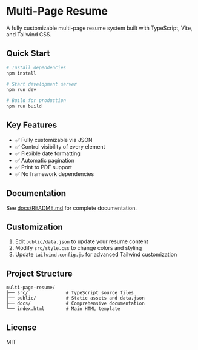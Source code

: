 # Multi-Page Resume

A fully customizable multi-page resume system built with TypeScript, Vite, and Tailwind CSS.

## Quick Start

```bash
# Install dependencies
npm install

# Start development server
npm run dev

# Build for production
npm run build
```

## Key Features

- ✅ Fully customizable via JSON
- ✅ Control visibility of every element
- ✅ Flexible date formatting
- ✅ Automatic pagination
- ✅ Print to PDF support
- ✅ No framework dependencies

## Documentation

See [docs/README.md](docs/README.md) for complete documentation.

## Customization

1. Edit `public/data.json` to update your resume content
2. Modify `src/style.css` to change colors and styling
3. Update `tailwind.config.js` for advanced Tailwind customization

## Project Structure

```
multi-page-resume/
├── src/              # TypeScript source files
├── public/           # Static assets and data.json
├── docs/             # Comprehensive documentation
└── index.html        # Main HTML template
```

## License

MIT
